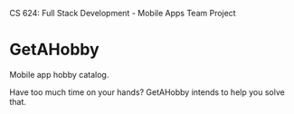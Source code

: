 CS 624: Full Stack Development - Mobile Apps
Team Project

# GetAHobby

Mobile app hobby catalog. 

Have too much time on your hands? GetAHobby intends to help you solve that.